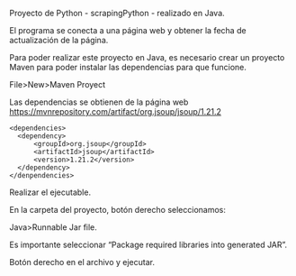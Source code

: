 Proyecto de Python - scrapingPython - realizado en Java.

El programa se conecta a una página web y obtener la fecha de actualización de la página.

Para poder realizar este proyecto en Java, es necesario crear un proyecto Maven para poder instalar las dependencias para que funcione.

File>New>Maven Proyect

Las dependencias se obtienen de la página web https://mvnrepository.com/artifact/org.jsoup/jsoup/1.21.2  

  ```
  <dependencies>
    <dependency>
        <groupId>org.jsoup</groupId>
        <artifactId>jsoup</artifactId>
        <version>1.21.2</version>
    </dependency>
  </denpendencies>
  ```
 
 Realizar el ejecutable.

En la carpeta del proyecto, botón derecho seleccionamos:  

Java>Runnable Jar file.
 
Es importante seleccionar “Package required libraries into generated JAR”.

Botón derecho en el archivo y ejecutar. 